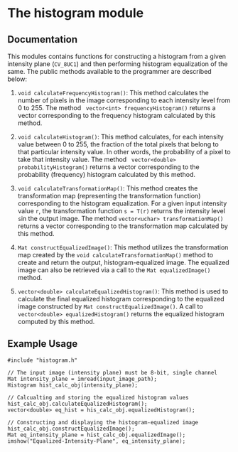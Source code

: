 # The histogram module

## Documentation

This modules contains functions for constructing a histogram from a given intensity plane (``` CV_8UC1 ```) and then performing histogram equalization of the same. The public methods available to the programmer are described below:

1. ``` void calculateFrequencyHistogram() ```: This method calculates the number of pixels in the image corresponding to each intensity level from 0 to 255. The method ``` vector<int> frequencyHistogram()``` returns a vector corresponding to the frequency histogram calculated by this method.

2. ``` void calculateHistogram() ```: This method calculates, for each intensity value between 0 to 255, the fraction of the total pixels that belong to that particular intensity value. In other words, the probability of a pixel to take that intensity value. The method ``` vector<double> probabilityHistogram()``` returns a vector corresponding to the probability (frequency) histogram calculated by this method.

3. ``` void calculateTransformationMap() ```: This method creates the transformation map (representing the transformation function) corresponding to the histogram equalization. For a given input intensity value ``` r ```, the transformation function ``` s = T(r) ``` returns the intensity level ``` s ```in the output image. The method ``` vector<uchar> transformationMap() ``` returns a vector corresponding to the transformation map calculated by this method.

4. ``` Mat constructEqualizedImage() ```: This method utilizes the transformation map created by the ``` void calculateTransformationMap() ``` method to create and return the output, histogram-equalized image. The equalized image can also be retrieved via a call to the ``` Mat equalizedImage() ``` method.

5. ``` vector<double> calculateEqualizedHistogram() ```: This method is used to calculate the final equalized histogram corresponding to the equalized image constructed by ``` Mat constructEqualizedImage() ```. A call to ``` vector<double> equalizedHistogram() ``` returns the equalized histogram computed by this method.


## Example Usage
```
#include "histogram.h"

// The input image (intensity plane) must be 8-bit, single channel
Mat intensity_plane = imread(input_image_path);
Histogram hist_calc_obj(intensity_plane);

// Calcualting and storing the equalized histogram values
hist_calc_obj.calculateEqualizedHistogram();
vector<double> eq_hist = his_calc_obj.equalizedHistogram();

// Constructing and displaying the histogram-equalized image
hist_calc_obj.constructEqualizedImage();
Mat eq_intensity_plane = hist_calc_obj.equalizedImage();
imshow("Equalized-Intensity-Plane", eq_intensity_plane);
```
